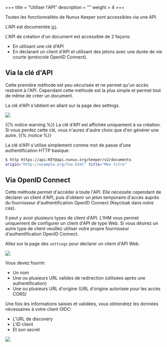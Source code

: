 +++
title = "Utiliser l'API"
description = ""
weight = 4
+++


Toutes les fonctionnalités de Nunux Keeper sont accessibles via une API.

L'API est documentée [ici](https://api.nunux.org/keeper/api-docs/).

L'API de création d'un document est accessible de 2 façons:

- En utilisant une clé d'API
- En déclarant un client d'API et utilisant des jetons avec une durée de vie
  courte (protocole OpenID Connect).

## Via la clé d'API

Cette première méthode est peu sécurisée et ne permet qu'un accès restreint à
l'API. Cependant cette méthode est la plus simple et permet tout de même de
créer un document.

La clé d'API s'obtient en allant sur la page des settings.

![](/create-doc/api-key.png?classes=border,shadow)

{{% notice warning %}}
La clé d'API est affichée uniquement à sa création.
Si vous perdez cette clé, vous n'aurez d'autre choix que d'en générer une autre.
{{% /notice %}}

La clé d'API s'utilise simplement comme mot de passe d'une authentification
HTTP basique:

```bash
$ http https://api:KEY@api.nunux.org/keeper/v2/documents
origin="http://example.org/foo.html" title="Mon titre"
```

## Via OpenID Connect

Cette méthode permet d'accéder à toute l'API.
Elle nécessite cependant de déclarer un client d'API, puis d'obtenir un jeton
temporaire d'accès auprès du fournisseur d'authentification OpenID Connect
(Keycloak dans notre cas).

Il peut y avoir plusieurs types de client d'API.
L'IHM vous permet uniquement de configurer un client d'API de type Web.
Si vous désirez un autre type de client veuillez utiliser votre propre
fournisseur d'authentification OpenID Connect.

Allez sur la page des `settings` pour déclarer un client d'API Web.

![](/create-doc/create-api-client.png?classes=border,shadow)

Vous devez fournir:

- Un nom
- Une ou plusieurs URL valides de redirection (utilisées après une authentification)
- Une ou plusieurs URL d'origine (URL d'origine autorisée pour les accès CORS)

Une fois les informations saisies et validées, vous obtiendrez les données
nécessaires à votre client OIDC:

- L'URL de discovery
- L'ID client
- Et son secret

![](/create-doc/edit-api-client.png?classes=border,shadow)

